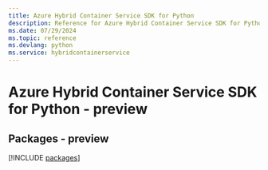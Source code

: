 ```yaml
---
title: Azure Hybrid Container Service SDK for Python
description: Reference for Azure Hybrid Container Service SDK for Python
ms.date: 07/29/2024
ms.topic: reference
ms.devlang: python
ms.service: hybridcontainerservice
---
```

# Azure Hybrid Container Service SDK for Python - preview
## Packages - preview
[!INCLUDE [packages](hybrid-container-service-index.md)]
